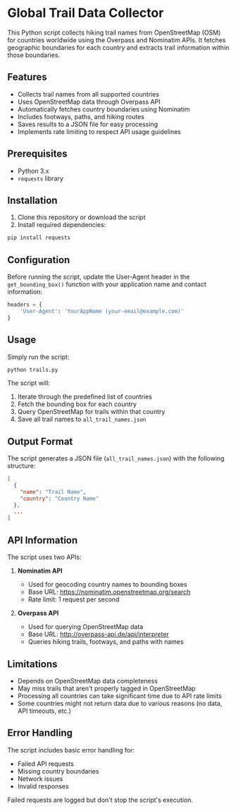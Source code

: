 # Global Trail Data Collector

This Python script collects hiking trail names from OpenStreetMap (OSM) for countries worldwide using the Overpass and Nominatim APIs. It fetches geographic boundaries for each country and extracts trail information within those boundaries.

## Features

- Collects trail names from all supported countries
- Uses OpenStreetMap data through Overpass API
- Automatically fetches country boundaries using Nominatim
- Includes footways, paths, and hiking routes
- Saves results to a JSON file for easy processing
- Implements rate limiting to respect API usage guidelines

## Prerequisites

- Python 3.x
- `requests` library

## Installation

1. Clone this repository or download the script
2. Install required dependencies:
```bash
pip install requests
```

## Configuration

Before running the script, update the User-Agent header in the `get_bounding_box()` function with your application name and contact information:

```python
headers = {
    'User-Agent': 'YourAppName (your-email@example.com)'
}
```

## Usage

Simply run the script:

```bash
python trails.py
```

The script will:
1. Iterate through the predefined list of countries
2. Fetch the bounding box for each country
3. Query OpenStreetMap for trails within that country
4. Save all trail names to `all_trail_names.json`

## Output Format

The script generates a JSON file (`all_trail_names.json`) with the following structure:

```json
[
  {
    "name": "Trail Name",
    "country": "Country Name"
  },
  ...
]
```

## API Information

The script uses two APIs:

1. **Nominatim API**
   - Used for geocoding country names to bounding boxes
   - Base URL: https://nominatim.openstreetmap.org/search
   - Rate limit: 1 request per second

2. **Overpass API**
   - Used for querying OpenStreetMap data
   - Base URL: http://overpass-api.de/api/interpreter
   - Queries hiking trails, footways, and paths with names

## Limitations

- Depends on OpenStreetMap data completeness
- May miss trails that aren't properly tagged in OpenStreetMap
- Processing all countries can take significant time due to API rate limits
- Some countries might not return data due to various reasons (no data, API timeouts, etc.)

## Error Handling

The script includes basic error handling for:
- Failed API requests
- Missing country boundaries
- Network issues
- Invalid responses

Failed requests are logged but don't stop the script's execution.
